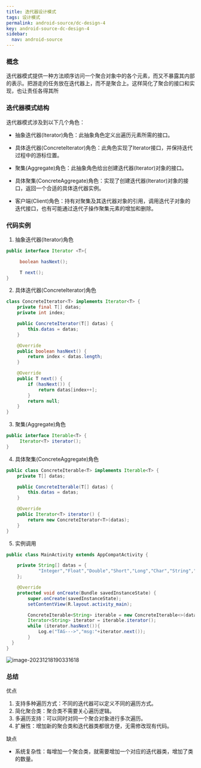 ```yaml
---
title: 迭代器设计模式
tags: 设计模式
permalink: android-source/dc-design-4
key: android-source-dc-design-4
sidebar:
  nav: android-source
---
```


### 概念

迭代器模式提供一种方法顺序访问一个聚合对象中的各个元素，而又不暴露其内部的表示。把游走的任务放在迭代器上，而不是聚合上。这样简化了聚合的接口和实现，也让责任各得其所

### 迭代器模式结构

迭代器模式涉及到以下几个角色：

- 抽象迭代器(Iterator)角色：此抽象角色定义出遍历元素所需的接口。

- 具体迭代器(ConcreteIterator)角色：此角色实现了Iterator接口，并保持迭代过程中的游标位置。

- 聚集(Aggregate)角色：此抽象角色给出创建迭代器(Iterator)对象的接口。

- 具体聚集(ConcreteAggregate)角色：实现了创建迭代器(Iterator)对象的接口，返回一个合适的具体迭代器实例。

- 客户端(Client)角色：持有对聚集及其迭代器对象的引用，调用迭代子对象的迭代接口，也有可能通过迭代子操作聚集元素的增加和删除。

<!--more-->

### 代码实例

1. 抽象迭代器(Iterator)角色

```java
public interface Iterator <T>{

     boolean hasNext();

     T next();
}
```

2. 具体迭代器(ConcreteIterator)角色

```java
class ConcreteIterator<T> implements Iterator<T> {
    private final T[] datas;
    private int index;

    public ConcreteIterator(T[] datas) {
        this.datas = datas;
    }

    @Override
    public boolean hasNext() {
        return index < datas.length;
    }

    @Override
    public T next() {
        if (hasNext()) {
            return datas[index++];
        }
        return null;
    }
}
```

3. 聚集(Aggregate)角色

```java
public interface Iterable<T> {
     Iterator<T> iterator();
}
```

4. 具体聚集(ConcreteAggregate)角色

```java
public class ConcreteIterable<T> implements Iterable<T> {
    private T[] datas;

    public ConcreteIterable(T[] datas) {
        this.datas = datas;
    }

    @Override
    public Iterator<T> iterator() {
        return new ConcreteIterator<T>(datas);
    }
}
```

5. 实例调用

```java
public class MainActivity extends AppCompatActivity {

    private String[] datas = {
            "Integer","Float","Double","Short","Long","Char","String","Array","List"
    };

    @Override
    protected void onCreate(Bundle savedInstanceState) {
        super.onCreate(savedInstanceState);
        setContentView(R.layout.activity_main);

        ConcreteIterable<String> iterable = new ConcreteIterable<>(datas);
        Iterator<String> iterator = iterable.iterator();
        while (iterator.hasNext()){
            Log.e("TAG--->","msg:"+iterator.next());
        }
  }
}
```



![image-20231218190331618](http://dian-1259659162.cos.ap-nanjing.myqcloud.com/images/image-20231218190331618-20231218.png)

### 总结

优点

1. 支持多种遍历方式：不同的迭代器可以定义不同的遍历方式。
2. 简化聚合类：聚合类不需要关心遍历逻辑。
3. 多遍历支持：可以同时对同一个聚合对象进行多次遍历。
4. 扩展性：增加新的聚合类和迭代器类都很方便，无需修改现有代码。

缺点

- 系统复杂性：每增加一个聚合类，就需要增加一个对应的迭代器类，增加了类的数量。
